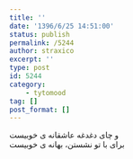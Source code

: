 ```yaml
---
title: ''
date: '1396/6/25 14:51:00'
status: publish
permalink: /5244
author: straxico
excerpt: ''
type: post
id: 5244
category:
    - tytomood
tag: []
post_format: []
---
```

و چای دغدغه عاشقانه ی خوبیست  
برای با تو نشستن، بهانه ی خوبیست